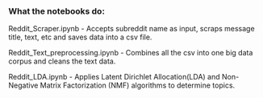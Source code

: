 ### What the notebooks do:

Reddit_Scraper.ipynb - Accepts subreddit name as input, scraps message title, text, etc and saves data into a csv file. 

Reddit_Text_preprocessing.ipynb -  Combines all the csv into one big data corpus and cleans the text data. 

Reddit_LDA.ipynb - Applies Latent Dirichlet Allocation(LDA) and Non-Negative Matrix Factorization (NMF) algorithms to determine topics. 

